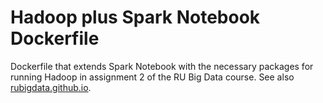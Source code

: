 # Hadoop plus Spark Notebook Dockerfile

Dockerfile that extends Spark Notebook with the necessary packages for running Hadoop in assignment 2 of the RU Big Data course.
See also [rubigdata.github.io](https://rubigdata.github.io).
